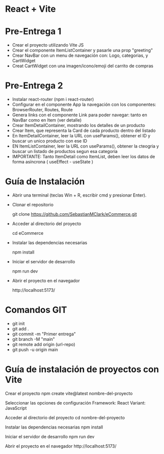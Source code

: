 # React + Vite

# Pre-Entrega 1

- Crear el proyecto utilizando Vite JS
- Crear el componente ItemListContainer y pasarle una prop "greeting"
- Crear NavBar con un menu de navegación con: Logo, categorias, y CartWidget
- Creat CartWidget con una imagen/icono/emoji del carrito de compras

# Pre-Entrega 2

 - Instalar react-router (npm i react-router)
 - Configurar en el componente App la navegación con los componentes: BrowserRouter, Routes, Route
 - Genera links con el componente Link para poder navegar: tanto en NavBar como en Item (ver detalle)
 - Crear ItemDetailContainer, mostrando los detalles de un producto
 - Crear Item, que representa la Card de cada producto dentro del listado
 - En ItemDetailContainer, leer la URL con useParams(), obtener el ID y buscar un unico producto con ese ID
 - EN ItemListContainer, leer la URL con useParams(), obtener la cteogria y buscar un listado de productos segun esa categoria
 - IMPORTANTE: Tanto ItemDetail como ItemList, deben leer los datos de forma asíncrona ( useEffect - useState )

# Guía de Instalación

- Abrir una terminal (teclas Win + R, escribir cmd y presionar Enter).

- Clonar el repositorio

    git clone https://github.com/SebastianMClark/eCommerce.git

- Acceder al directorio del proyecto

    cd eCommerce

- Instalar las dependencias necesarias

    npm install

- Iniciar el servidor de desarrollo

    npm run dev

- Abrir el proyecto en el navegador

    http://localhost:5173/

# Comandos GIT

- git init
- git add .
- git commit -m "Primer entrega"
- git branch -M "main"
- git remote add origin (url-repo)
- git push -u origin main

# Guía de instalación de proyectos con Vite

Crear el proyecto
npm create vite@latest nombre-del-proyecto

Seleccionar las opciones de configuración
Framework: React
Variant: JavaScript

Acceder al directorio del proyecto
cd nombre-del-proyecto

Instalar las dependencias necesarias
npm install

Iniciar el servidor de desarrollo
npm run dev

Abrir el proyecto en el navegador
http://localhost:5173/